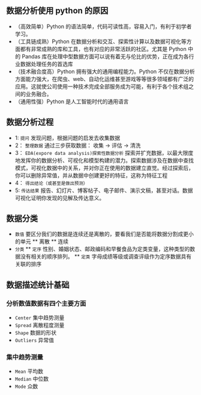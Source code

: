 ## 数据分析使用 python 的原因
* （高效简单）Python 的语法简单，代码可读性高，容易入门，有利于初学者学习。
* （工具链成熟）Python 在数据分析和交互、探索性计算以及数据可视化等方面都有非常成熟的库和工具，也有对应的非常活跃的社区。尤其是 Python 中的 Pandas 库在处理中型数据方面可以说有着无与伦比的优势，正在成为各行业数据处理任务的首选库
* （技术融合度高）Python 拥有强大的通用编程能力。Python 不仅在数据分析方面能力强大，在爬虫、web、自动化运维甚至游戏等等很多领域都有广泛的应用。这就使公司使用一种技术完成全部服务成为可能，有利于各个技术组之间的业务融合。
* （通用性强）Python 是人工智能时代的通用语言

## 数据分析过程
* 1: ``提问`` 发现问题，根据问题的启发去收集数据
* 2： ``整理数据`` 通过三步获取数据： 收集 → 评估 → 清洗
* 3： ``EDA(expore data analysis)探索性数据分析`` 探索并扩充数据，以最大限度地发挥你的数据分析、可视化和模型构建的潜力。探索数据涉及在数据中查找模式，可视化数据中的关系，并对你正在使用的数据建立直觉。经过探索后，你可以删除异常值，并从数据中创建更好的特征，这称为特征工程
* 4： ``得出结论（或甚至是做出预测）``
* 5: ``传达结果`` 报告、幻灯片、博客帖子、电子邮件、演示文稿，甚至对话。数据可视化证明你发现的见解及传达意义。

## 数据分类
* ``数值`` 要区分我们的数据是连续还是离散的，要看我们是否能将数据分割成更小的单元
	** 离散 
	** 连续
* ``分类``
	** ``定序`` 性别、婚姻状态、邮政编码和早餐食品为定类变量，这种类型的数据没有相关的顺序排列。
	** ``定类`` 字母成绩等级或调查评级作为定序数据具有关联的排序
	
## 数据描述统计基础
### 分析数值数据有四个主要方面
* ``Center`` 集中趋势测量
* ``Spread`` 离散程度测量
* ``Shape`` 数据的形状
* ``Outliers`` 异常值

### 集中趋势测量
* ``Mean`` 平均数
* ``Median`` 中位数
* ``Mode`` 众数